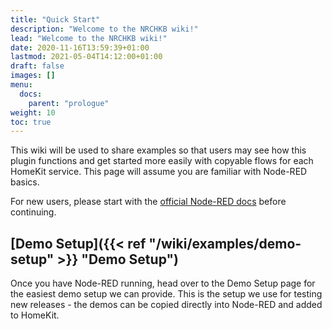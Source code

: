 ```yaml
---
title: "Quick Start"
description: "Welcome to the NRCHKB wiki!"
lead: "Welcome to the NRCHKB wiki!"
date: 2020-11-16T13:59:39+01:00
lastmod: 2021-05-04T14:12:00+01:00
draft: false
images: []
menu:
  docs:
    parent: "prologue"
weight: 10
toc: true
---
```


This wiki will be used to share examples so that users may see how this plugin functions and get started more easily with copyable flows for each HomeKit service. This page will assume you are familiar with Node-RED basics.

For new users, please start with the [official Node-RED docs](https://nodered.org/docs/) before continuing.

## [Demo Setup]({{< ref "/wiki/examples/demo-setup" >}} "Demo Setup")

Once you have Node-RED running, head over to the Demo Setup page for the easiest demo setup we can provide. This is the setup we use for testing new releases - the demos can be copied directly into Node-RED and added to HomeKit.
